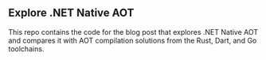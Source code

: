 ## Explore .NET Native AOT

This repo contains the code for the blog post that explores .NET Native AOT and compares it with AOT compilation solutions from the Rust, Dart, and Go toolchains.

